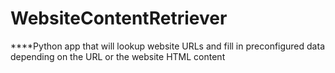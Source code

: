 # WebsiteContentRetriever
****Python app that will lookup website URLs and fill in preconfigured data depending on the URL or the website HTML content
